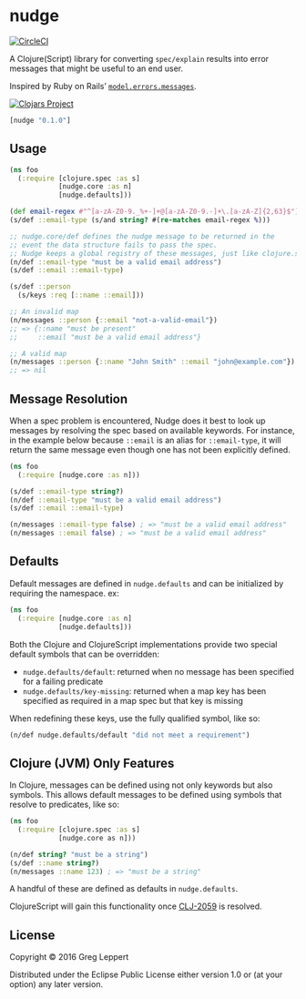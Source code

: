 # nudge

[![CircleCI](https://circleci.com/gh/leppert/nudge.svg?style=svg)](https://circleci.com/gh/leppert/nudge)

A Clojure(Script) library for converting `spec/explain` results into
error messages that might be useful to an end user.

Inspired by Ruby on Rails’ [`model.errors.messages`](http://guides.rubyonrails.org/active_record_validations.html#working-with-validation-errors-errors).

[![Clojars Project](https://img.shields.io/clojars/v/nudge.svg)](https://clojars.org/nudge)

```clojure
[nudge "0.1.0"]
```

## Usage

``` clojure
(ns foo
  (:require [clojure.spec :as s]
            [nudge.core :as n]
            [nudge.defaults]))

(def email-regex #"^[a-zA-Z0-9._%+-]+@[a-zA-Z0-9.-]+\.[a-zA-Z]{2,63}$")
(s/def ::email-type (s/and string? #(re-matches email-regex %)))

;; nudge.core/def defines the nudge message to be returned in the
;; event the data structure fails to pass the spec.
;; Nudge keeps a global registry of these messages, just like clojure.spec.
(n/def ::email-type "must be a valid email address")
(s/def ::email ::email-type)

(s/def ::person
  (s/keys :req [::name ::email]))

;; An invalid map
(n/messages ::person {::email "not-a-valid-email"})
;; => {::name "must be present"
;;     ::email "must be a valid email address"}

;; A valid map
(n/messages ::person {::name "John Smith" ::email "john@example.com"})
;; => nil
```

## Message Resolution

When a spec problem is encountered, Nudge does it best to look up
messages by resolving the spec based on available keywords. For
instance, in the example below because `::email` is an alias for
`::email-type`, it will return the same message even though one has
not been explicitly defined.

``` clojure
(ns foo
  (:require [nudge.core :as n]))

(s/def ::email-type string?)
(n/def ::email-type "must be a valid email address")
(s/def ::email ::email-type)

(n/messages ::email-type false) ; => "must be a valid email address"
(n/messages ::email false) ; => "must be a valid email address"
```

## Defaults

Default messages are defined in `nudge.defaults` and can be
initialized by requiring the namespace. ex:

``` clojure
(ns foo
  (:require [nudge.core :as n]
            [nudge.defaults]))
```

Both the Clojure and ClojureScript implementations provide two special
default symbols that can be overridden:

- `nudge.defaults/default`: returned when no message has been
specified for a failing predicate
- `nudge.defaults/key-missing`: returned when a map key has been
  specified as required in a map spec but that key is missing

When redefining these keys, use the fully qualified symbol, like
so:

``` clojure
(n/def nudge.defaults/default "did not meet a requirement")
```

## Clojure (JVM) Only Features

In Clojure, messages can be defined using not only keywords but also
symbols. This allows default messages to be defined using symbols that
resolve to predicates, like so:

``` clojure
(ns foo
  (:require [clojure.spec :as s]
            [nudge.core as n]))

(n/def string? "must be a string")
(s/def ::name string?)
(n/messages ::name 123) ; => "must be a string"
```

A handful of these are defined as defaults in `nudge.defaults`.

ClojureScript will gain this functionality
once [CLJ-2059](http://dev.clojure.org/jira/browse/CLJ-2059) is resolved.

## License

Copyright © 2016 Greg Leppert

Distributed under the Eclipse Public License either version 1.0 or (at
your option) any later version.
